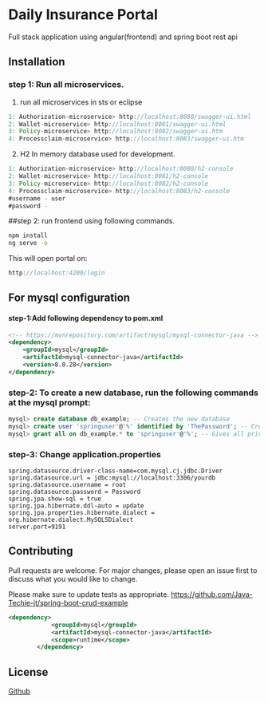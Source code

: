 # Daily Insurance Portal

Full stack application using angular(frontend) and spring boot rest api

## Installation
### step 1: Run all microservices.
1. run all microservices in sts or eclipse
```java
1: Authorization-microservice> http://localhost:8080/swagger-ui.html
2: Wallet-microservice> http://localhost:8081/swagger-ui.html
3: Policy-microservice> http://localhost:8082/swagger-ui.htm
4: Processclaim-microservice> http://localhost:8083/swagger-ui.htm
```
2. H2 In memory database used for development.
```java
1: Authorization-microservice> http://localhost:8080/h2-console
2: Wallet-microservice> http://localhost:8081/h2-console
3: Policy-microservice> http://localhost:8082/h2-console
4: Processclaim-microservice> http://localhost:8083/h2-console
#username - user
#password - 
```

##step 2: run frontend using following commands.


```bash
npm install
ng serve -o
```
This will open portal on:
```java
http://localhost:4200/login
```


## For mysql configuration

#### step-1:Add following dependency to pom.xml

```xml
<!-- https://mvnrepository.com/artifact/mysql/mysql-connector-java -->
<dependency>
    <groupId>mysql</groupId>
    <artifactId>mysql-connector-java</artifactId>
    <version>8.0.28</version>
</dependency>

```

### step-2: To create a new database, run the following commands at the mysql prompt:
```sql
mysql> create database db_example; -- Creates the new database
mysql> create user 'springuser'@'%' identified by 'ThePassword'; -- Creates the user
mysql> grant all on db_example.* to 'springuser'@'%'; -- Gives all privileges to the new user on the newly created database
```
### step-3: Change application.properties 
```properties
spring.datasource.driver-class-name=com.mysql.cj.jdbc.Driver
spring.datasource.url = jdbc:mysql://localhost:3306/yourdb
spring.datasource.username = root
spring.datasource.password = Password
spring.jpa.show-sql = true
spring.jpa.hibernate.ddl-auto = update
spring.jpa.properties.hibernate.dialect = org.hibernate.dialect.MySQL5Dialect
server.port=9191
```

## Contributing
Pull requests are welcome. For major changes, please open an issue first to discuss what you would like to change.

Please make sure to update tests as appropriate.
https://github.com/Java-Techie-jt/spring-boot-crud-example
```xml
<dependency>
            <groupId>mysql</groupId>
            <artifactId>mysql-connector-java</artifactId>
            <scope>runtime</scope>
        </dependency>
```
## License
[Github](https://github.com/arvindsis11)
